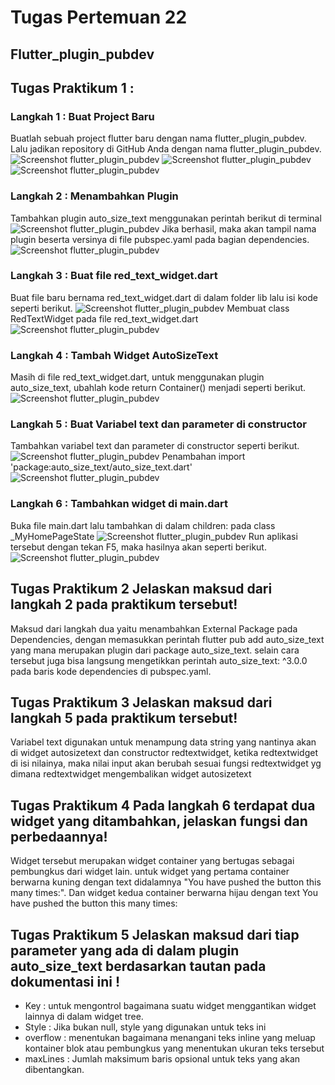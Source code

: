 # **Tugas Pertemuan 22**
## **Flutter_plugin_pubdev**
## Tugas Praktikum 1 :
 
### Langkah 1 : Buat Project Baru
Buatlah sebuah project flutter baru dengan nama flutter_plugin_pubdev. Lalu jadikan repository di GitHub Anda dengan nama flutter_plugin_pubdev.
![Screenshot flutter_plugin_pubdev](images/01.png)
![Screenshot flutter_plugin_pubdev](images/02.png)
![Screenshot flutter_plugin_pubdev](images/03.png)

### Langkah 2 : Menambahkan Plugin
Tambahkan plugin auto_size_text menggunakan perintah berikut di terminal
![Screenshot flutter_plugin_pubdev](images/04.png)
Jika berhasil, maka akan tampil nama plugin beserta versinya di file pubspec.yaml pada bagian dependencies.
![Screenshot flutter_plugin_pubdev](images/05.png)

### Langkah 3 : Buat file red_text_widget.dart
Buat file baru bernama red_text_widget.dart di dalam folder lib lalu isi kode seperti berikut.
![Screenshot flutter_plugin_pubdev](images/06.png)
Membuat class RedTextWidget pada file red_text_widget.dart
![Screenshot flutter_plugin_pubdev](images/07.png)

### Langkah 4 : Tambah Widget AutoSizeText
Masih di file red_text_widget.dart, untuk menggunakan plugin auto_size_text, ubahlah kode return Container() menjadi seperti berikut.
![Screenshot flutter_plugin_pubdev](images/08.png)

### Langkah 5 : Buat Variabel text dan parameter di constructor
Tambahkan variabel text dan parameter di constructor seperti berikut.
![Screenshot flutter_plugin_pubdev](images/09.png)
Penambahan import 'package:auto_size_text/auto_size_text.dart' 
![Screenshot flutter_plugin_pubdev](images/10.png)

### Langkah 6 : Tambahkan widget di main.dart
Buka file main.dart lalu tambahkan di dalam children: pada class _MyHomePageState
![Screenshot flutter_plugin_pubdev](images/11.png)
Run aplikasi tersebut dengan tekan F5, maka hasilnya akan seperti berikut.
![Screenshot flutter_plugin_pubdev](images/12.png)

## Tugas Praktikum 2 Jelaskan maksud dari langkah 2 pada praktikum tersebut!
Maksud dari langkah dua yaitu menambahkan External Package pada Dependencies, dengan memasukkan perintah flutter pub add auto_size_text yang mana merupakan plugin dari package auto_size_text. selain cara tersebut juga bisa langsung mengetikkan perintah auto_size_text: ^3.0.0 pada baris kode dependencies di pubspec.yaml.
## Tugas Praktikum 3 Jelaskan maksud dari langkah 5 pada praktikum tersebut!
Variabel text digunakan untuk menampung data string yang nantinya akan di widget autosizetext dan constructor redtextwidget, ketika redtextwidget di isi nilainya, maka nilai input akan berubah sesuai fungsi redtextwidget yg dimana redtextwidget mengembalikan widget autosizetext
## Tugas Praktikum 4 Pada langkah 6 terdapat dua widget yang ditambahkan, jelaskan fungsi dan perbedaannya!
Widget tersebut merupakan widget container yang bertugas sebagai pembungkus dari widget lain. untuk widget yang pertama container berwarna kuning dengan text didalamnya "You have pushed the button this many times:". Dan widget kedua container berwarna hijau dengan text You have pushed the button this many times:
## Tugas Praktikum 5 Jelaskan maksud dari tiap parameter yang ada di dalam plugin auto_size_text berdasarkan tautan pada dokumentasi ini !
* Key : untuk mengontrol bagaimana suatu widget menggantikan widget lainnya di dalam widget tree.
* Style : Jika bukan null, style yang digunakan untuk teks ini
* overflow : menentukan bagaimana menangani teks inline yang meluap kontainer blok atau pembungkus yang menentukan ukuran teks tersebut
* maxLines : Jumlah maksimum baris opsional untuk teks yang akan dibentangkan.


